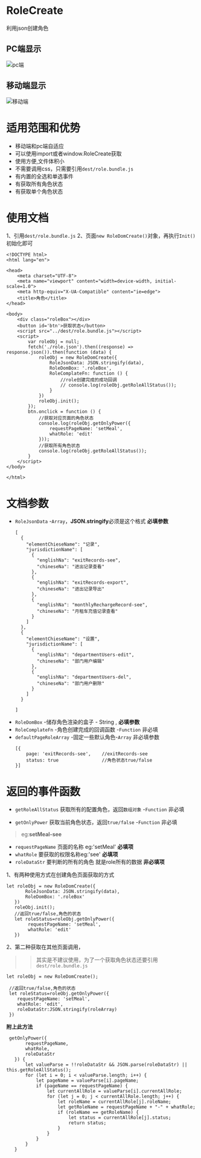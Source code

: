 # RoleCreate
利用json创建角色

## PC端显示
![pc端](https://github.com/zyTheGit/RoleCreate/blob/master/src/img/pc.jpg)
## 移动端显示
![移动端](https://github.com/zyTheGit/RoleCreate/blob/master/src/img/moble.jpg)

# 适用范围和优势
* 移动端和pc端自适应
* 可以使用import或者window.RoleCreate获取
* 使用方便,文件体积小
* 不需要调用css，只需要引用`dest/role.bundle.js`
* 有内置的全选和单选事件
* 有获取所有角色状态
* 有获取单个角色状态


# 使用文档
1、引用`dest/role.bundle.js`
2、页面`new RoleDomCreate()`对象，再执行`Init()`初始化即可
```
<!DOCTYPE html>
<html lang="en">

<head>
    <meta charset="UTF-8">
    <meta name="viewport" content="width=device-width, initial-scale=1.0">
    <meta http-equiv="X-UA-Compatible" content="ie=edge">
    <title>角色</title>
</head>

<body>
    <div class="roleBox"></div>
    <button id='btn'>获取状态</button>
    <script src="../dest/role.bundle.js"></script>
    <script>
        var roleObj = null;
        fetch('./role.json').then((response) => response.json()).then(function (data) {
            roleObj = new RoleDomCreate({
                RoleJsonData: JSON.stringify(data),
                RoleDomBox: '.roleBox',
                RoleComplateFn: function () {
                    //role创建完成的成功回调
                    // console.log(roleObj.getRoleAllStatus());
                }
            })
            roleObj.init();
        });
        btn.onclick = function () {
            //获取对应页面的角色状态
            console.log(roleObj.getOnlyPower({
                requestPageName: 'setMeal',
                whatRole: 'edit'
            }));
            //获取所有角色状态
            console.log(roleObj.getRoleAllStatus());
        }
    </script>
</body>

</html>
```

# 文档参数
* `RoleJsonData` -`Array`，**JSON.stringify**必须是这个格式 **必填参数** 
  ```
  [
    {
      "elementChieseName": "记录",
      "jurisdictionName": [
        {
          "englishNa": "exitRecords-see",
          "chineseNa": "进出记录查看"
        },
        {
          "englishNa": "exitRecords-export",
          "chineseNa": "进出记录导出"
        },
        {
          "englishNa": "monthlyRechargeRecord-see",
          "chineseNa": "月租车充值记录查看"
        }
      ]
    },
    {
      "elementChieseName": "设置",
      "jurisdictionName": [
        {
          "englishNa": "departmentUsers-edit",
          "chineseNa": "部门用户编辑"
        },
        {
          "englishNa": "departmentUsers-del",
          "chineseNa": "部门用户删除"
        }
      ]
    }

  ]

  ```
* `RoleDomBox`            -储存角色渲染的盒子 - String , **必填参数**
* `RoleComplateFn`        -角色创建完成的回调函数 -`Function` 非必填
* `defaultPageRoleArray`  -固定一些默认角色-`Array` 非必填参数
    ```
    [{
        page: 'exitRecords-see',    //exitRecords-see
        status: true                //角色状态true/false
    }]
    ```

# 返回的事件函数
* `getRoleAllStatus` 获取所有的配置角色，返回`数组对象` -`Function` 非必填

* `getOnlyPower`     获取当前角色状态，返回`true/false` -`Function` 非必填
 > eg:**setMeal-see**
 + `requestPageName` 页面的名称 eg:'setMeal'              **必填项**
 + `whatRole`        要获取的权限名称eg:'see'              **必填项**
 + `roleDataStr`     要判断的所有的角色 就是role所有的数据  **非必填项**
 
 1、有两种使用方式在创建角色页面获取的方式
 ```
 let roleObj = new RoleDomCreate({
        RoleJsonData: JSON.stringify(data),
        RoleDomBox: '.roleBox'
    })
    roleObj.init();
    //返回true/false,角色的状态
    let roleStatus=roleObj.getOnlyPower({
         requestPageName: 'setMeal',
         whatRole: 'edit'
    })
 ```
 2、第二种获取在其他页面调用，
 >> 其实是不建议使用，为了一个获取角色状态还要引用`dest/role.bundle.js`
 ```
 let roleObj = new RoleDomCreate();
 
  //返回true/false,角色的状态
  let roleStatus=roleObj.getOnlyPower({
     requestPageName: 'setMeal',
     whatRole: 'edit',
     roleDataStr:JSON.stringify(roleArray)
  })
 ```
 **附上此方法**
 ```
  getOnlyPower({
        requestPageName,
        whatRole,
        roleDataStr
    }) {
        let valueParse = !!roleDataStr && JSON.parse(roleDataStr) || this.getRoleAllStatus();
        for (let i = 0; i < valueParse.length; i++) {
            let pageName = valueParse[i].pageName;
            if (pageName == requestPageName) {
                let currentAllRole = valueParse[i].currentAllRole;
                for (let j = 0; j < currentAllRole.length; j++) {
                    let roleName = currentAllRole[j].roleName;
                    let getRoleName = requestPageName + "-" + whatRole;
                    if (roleName == getRoleName) {
                        let status = currentAllRole[j].status;
                        return status;
                    }
                }
            }
        }
    }
 ```
 
 
 
